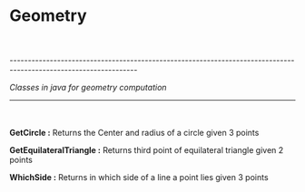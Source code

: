 <h1>Geometry</h1>
<br></br>
-----------------------------------------------------------------------------------------------------------------

<i>Classes in java for geometry computation</i>

-----------------------------------------------------------------------------------------------------------------
<br></br>
<b>GetCircle :</b> Returns the Center and radius of a circle given 3 points

<b>GetEquilateralTriangle :</b> Returns third point of equilateral triangle given 2 points

<b>WhichSide :</b> Returns in which side of a line a point lies given 3 points

